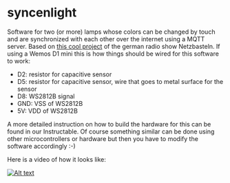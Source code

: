 # syncenlight

Software for two (or more) lamps whose colors can be changed by touch and are synchronized with each other over the internet using a MQTT server. Based on [this cool project](https://www.deutschlandfunknova.de/beitrag/netzbasteln-dosentelefon-mit-licht) of the german radio show Netzbasteln. If using a Wemos D1 mini this is how things should be wired for this software to work:

* D2: resistor for capacitive sensor
* D5: resistor for capacitive sensor, wire that goes to metal surface for the sensor
* D8: WS2812B signal
* GND: VSS of WS2812B
* 5V: VDD of WS2812B

A more detailed instruction on how to build the hardware for this can be found in our Instructable. Of course something similar can be done using other microcontrollers or hardware but then you have to modify the software accordingly :-)

Here is a video of how it looks like:

[![Alt text](https://img.youtube.com/vi/A-f9uCuspBQ/0.jpg)](https://www.youtube.com/watch?v=A-f9uCuspBQ)
